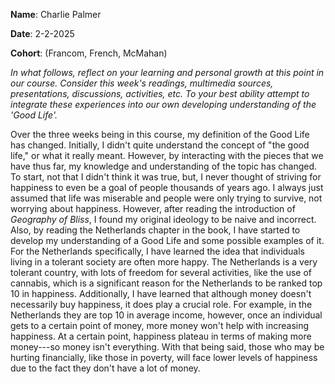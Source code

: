 **Name**: Charlie Palmer

**Date**: 2-2-2025

**Cohort**: (Francom, French, McMahan)

*In what follows, reflect on your learning and personal growth at this
point in our course. Consider this week's readings, multimedia sources,
presentations, discussions, activities, etc. To your best ability
attempt to integrate these experiences into our own developing
understanding of the 'Good Life'.*

Over the three weeks being in this course, my definition of the Good
Life has changed. Initially, I didn't quite understand the concept of
"the good life," or what it really meant. However, by interacting with
the pieces that we have thus far, my knowledge and understanding of the
topic has changed. To start, not that I didn't think it was true, but, I
never thought of striving for happiness to even be a goal of people
thousands of years ago. I always just assumed that life was miserable
and people were only trying to survive, not worrying about happiness.
However, after reading the introduction of *Geography of Bliss*, I found
my original ideology to be naive and incorrect. Also, by reading the
Netherlands chapter in the book, I have started to develop my
understanding of a Good Life and some possible examples of it. For the
Netherlands specifically, I have learned the idea that individuals
living in a tolerant society are often more happy. The Netherlands is a
very tolerant country, with lots of freedom for several activities, like
the use of cannabis, which is a significant reason for the Netherlands
to be ranked top 10 in happiness. Additionally, I have learned that
although money doesn\'t necessarily buy happiness, it does play a
crucial role. For example, in the Netherlands they are top 10 in average
income, however, once an individual gets to a certain point of money,
more money won't help with increasing happiness. At a certain point,
happiness plateau in terms of making more money---so money isn't
everything. With that being said, those who may be hurting financially,
like those in poverty, will face lower levels of happiness due to the
fact they don't have a lot of money.
